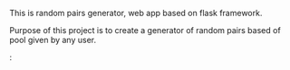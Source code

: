 This is random pairs generator, web app based on flask framework.

Purpose of this project is to create a generator of random pairs based of pool given by any user. 

: